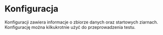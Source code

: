 # Konfiguracja
Konfiguracji zawiera informacje o zbiorze danych oraz startowych ziarnach. Konfigurację można kilkukrotnie użyć do przeprowadzenia testu.
